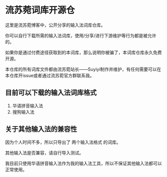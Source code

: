 # 流苏菀词库开源仓
这里是流苏菀博客中，公开分享的输入法词库仓库。

你可以自行下载所需的输入法词库，使用/分享/进行下游维护等行为都是被允许的。

如果你是通过付费途径获取到的本词库，那么说明你被骗了，本词库仓库永久免费开源。

本仓库的所有词库文件都由流苏菀站长——Suyiyi制作并维护，有任何需要可以在本仓库开issue或者通过流苏菀官方群联系我。


## 目前可以下载的输入法词库格式

1. 华语拼音输入法
2. 搜狗输入法

## 关于其他输入法的兼容性

因为个人时间不多，所以只导出了 两个输入法格式 的词库。

其他输入法是否兼容，请自行导入测试。

我目前只使用华语拼音输入法作为我的输入法工具，所以不保证其他输入法都可以正常使用。
